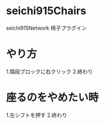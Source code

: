 # seichi915Chairs
seichi915Network 椅子プラグイン

# やり方
1.階段ブロックに右クリック
2.終わり

# 座るのをやめたい時
1.左シフトを押す
2.終わり
